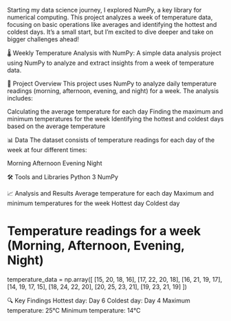 Starting my data science journey, I explored NumPy, a key library for numerical computing. This project analyzes a week of temperature data, focusing on basic operations like averages and identifying the hottest and coldest days. It’s a small start, but I’m excited to dive deeper and take on bigger challenges ahead! 

🌡️ Weekly Temperature Analysis with NumPy:
 A simple data analysis project using NumPy to analyze and extract insights from a week of temperature data.

📝 Project Overview
This project uses NumPy to analyze daily temperature readings (morning, afternoon, evening, and night) for a week.
The analysis includes:

Calculating the average temperature for each day
Finding the maximum and minimum temperatures for the week
Identifying the hottest and coldest days based on the average temperature

📊 Data
The dataset consists of temperature readings for each day of the week at four different times:

Morning
Afternoon
Evening
Night

🛠️ Tools and Libraries
Python 3
NumPy

📈 Analysis and Results
Average temperature for each day
Maximum and minimum temperatures for the week
Hottest day
Coldest day


# Temperature readings for a week (Morning, Afternoon, Evening, Night)
temperature_data = np.array([
    [15, 20, 18, 16],
    [17, 22, 20, 18],
    [16, 21, 19, 17],
    [14, 19, 17, 15],
    [18, 24, 22, 20],
    [20, 25, 23, 21],
    [19, 23, 21, 19]
])


🔍 Key Findings
Hottest day: Day 6
Coldest day: Day 4
Maximum temperature: 25°C
Minimum temperature: 14°C
